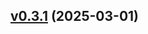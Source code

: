 
<a name="v0.3.1"></a>
## [v0.3.1](https://github.com/shiqinfeng1/goframe-ddd/compare/v0.3.0...v0.3.1) (2025-03-01)

